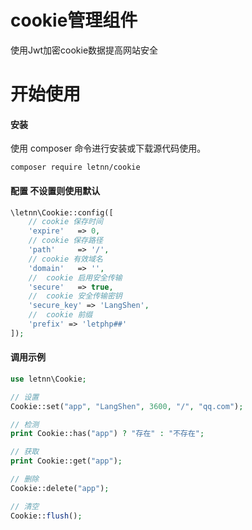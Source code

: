 # cookie管理组件

使用Jwt加密cookie数据提高网站安全

# 开始使用

#### 安装
使用 composer 命令进行安装或下载源代码使用。

```
composer require letnn/cookie
```

#### 配置 不设置则使用默认
```php
\letnn\Cookie::config([
    // cookie 保存时间
    'expire'   => 0,
    // cookie 保存路径
    'path'     => '/',
    // cookie 有效域名
    'domain'   => '',
    //  cookie 启用安全传输
    'secure'   => true,
    //  cookie 安全传输密钥
    'secure_key' => 'LangShen',
    //  cookie 前缀
    'prefix' => 'letphp##'
]);
```

#### 调用示例
```php
use letnn\Cookie;

// 设置
Cookie::set("app", "LangShen", 3600, "/", "qq.com");

// 检测
print Cookie::has("app") ? "存在" : "不存在";

// 获取
print Cookie::get("app");

// 删除
Cookie::delete("app");

// 清空
Cookie::flush();

```
